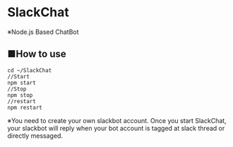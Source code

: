 # SlackChat
※Node.js Based ChatBot

## ■How to use
```
cd ~/SlackChat
//Start
npm start
//Stop
npm stop
//restart
npm restart
```

※You need to create your own slackbot account.
Once you start SlackChat, your slackbot will reply when your bot account is tagged at slack thread or directly messaged.
